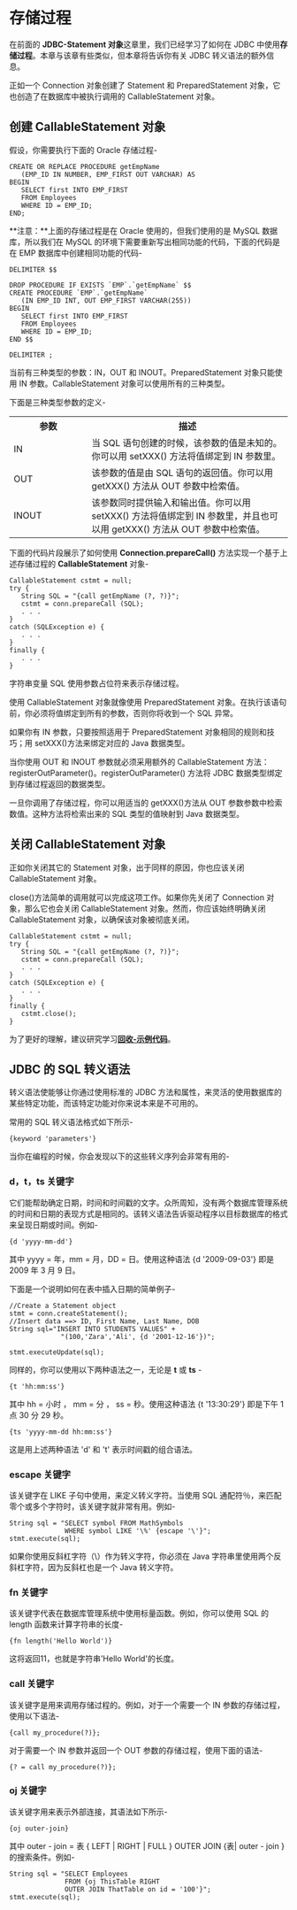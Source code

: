 # 存储过程

在前面的 **JDBC-Statement 对象**这章里，我们已经学习了如何在   JDBC 中使用**存储过程**。本章与该章有些类似，但本章将告诉你有关  JDBC 转义语法的额外信息。

正如一个 Connection 对象创建了 Statement 和 PreparedStatement  对象，它也创造了在数据库中被执行调用的 CallableStatement 对象。

## 创建 CallableStatement 对象

假设，你需要执行下面的 Oracle 存储过程-

```
CREATE OR REPLACE PROCEDURE getEmpName 
   (EMP_ID IN NUMBER, EMP_FIRST OUT VARCHAR) AS
BEGIN
   SELECT first INTO EMP_FIRST
   FROM Employees
   WHERE ID = EMP_ID;
END;
```

**注意：**上面的存储过程是在 Oracle 使用的，但我们使用的是 MySQL 数据库，所以我们在 MySQL 的环境下需要重新写出相同功能的代码，下面的代码是在 EMP 数据库中创建相同功能的代码-

```
DELIMITER $$

DROP PROCEDURE IF EXISTS `EMP`.`getEmpName` $$
CREATE PROCEDURE `EMP`.`getEmpName` 
   (IN EMP_ID INT, OUT EMP_FIRST VARCHAR(255))
BEGIN
   SELECT first INTO EMP_FIRST
   FROM Employees
   WHERE ID = EMP_ID;
END $$

DELIMITER ;
```

当前有三种类型的参数：IN，OUT 和 INOUT。PreparedStatement  对象只能使用 IN 参数。CallableStatement 对象可以使用所有的三种类型。

下面是三种类型参数的定义-

<table class="table table-bordered">

<tr>

<th style="width:28%">参数</th>

<th style="width:72%">描述</th>

</tr>

<tr>

<td>IN</td>

<td>当 SQL 语句创建的时候，该参数的值是未知的。你可以用 setXXX()  方法将值绑定到 IN 参数里。</td>

</tr>

<tr>

<td>OUT</td>

<td>该参数的值是由 SQL 语句的返回值。你可以用 getXXX() 方法从 OUT 参数中检索值。</td>

</tr>

<tr>

<td>INOUT</td>

<td>该参数同时提供输入和输出值。你可以用 setXXX() 方法将值绑定到  IN 参数里，并且也可以用 getXXX() 方法从 OUT 参数中检索值。</td>

</tr>

</table>

下面的代码片段展示了如何使用 **Connection.prepareCall()** 方法实现一个基于上述存储过程的 **CallableStatement** 对象-

```
CallableStatement cstmt = null;
try {
   String SQL = "{call getEmpName (?, ?)}";
   cstmt = conn.prepareCall (SQL);
   . . .
}
catch (SQLException e) {
   . . .
}
finally {
   . . .
}
```

字符串变量 SQL 使用参数占位符来表示存储过程。

使用 CallableStatement 对象就像使用 PreparedStatement 对象。在执行该语句前，你必须将值绑定到所有的参数，否则你将收到一个 SQL 异常。

如果你有 IN 参数，只要按照适用于 PreparedStatement 对象相同的规则和技巧；用 setXXX()方法来绑定对应的 Java 数据类型。

当你使用 OUT 和 INOUT 参数就必须采用额外的 CallableStatement 方法：registerOutParameter()。registerOutParameter() 方法将 JDBC 数据类型绑定到存储过程返回的数据类型。

一旦你调用了存储过程，你可以用适当的 getXXX()方法从 OUT 参数参数中检索数值。这种方法将检索出来的 SQL 类型的值映射到 Java 数据类型。

## 关闭 CallableStatement 对象

正如你关闭其它的 Statement 对象，出于同样的原因，你也应该关闭  CallableStatement 对象。

close()方法简单的调用就可以完成这项工作。如果你先关闭了  Connection 对象，那么它也会关闭 CallableStatement 对象。然而，你应该始终明确关闭 CallableStatement 对象，以确保该对象被彻底关闭。

```
CallableStatement cstmt = null;
try {
   String SQL = "{call getEmpName (?, ?)}";
   cstmt = conn.prepareCall (SQL);
   . . .
}
catch (SQLException e) {
   . . .
}
finally {
   cstmt.close();
}
```

为了更好的理解，建议研究学习[**回收-示例代码**](http://www.tutorialspoint.com/jdbc/callablestatement-object-example.htm)。

## JDBC 的 SQL 转义语法

转义语法使能够让你通过使用标准的 JDBC 方法和属性，来灵活的使用数据库的某些特定功能，而该特定功能对你来说本来是不可用的。

常用的 SQL 转义语法格式如下所示-

```
{keyword 'parameters'}
```

当你在编程的时候，你会发现以下的这些转义序列会非常有用的-

### d，t，ts 关键字

它们能帮助确定日期，时间和时间戳的文字。众所周知，没有两个数据库管理系统的时间和日期的表现方式是相同的。该转义语法告诉驱动程序以目标数据库的格式来呈现日期或时间。例如-

```
{d 'yyyy-mm-dd'}
```

其中 yyyy = 年，mm = 月，DD = 日。使用这种语法  {d '2009-09-03'} 即是 2009 年 3 月 9 日。

下面是一个说明如何在表中插入日期的简单例子-

```
//Create a Statement object
stmt = conn.createStatement();
//Insert data ==> ID, First Name, Last Name, DOB
String sql="INSERT INTO STUDENTS VALUES" +
             "(100,'Zara','Ali', {d '2001-12-16'})";

stmt.executeUpdate(sql);
```

同样的，你可以使用以下两种语法之一，无论是 **t** 或 **ts** -

```
{t 'hh:mm:ss'}
``` 

其中 hh = 小时 ， mm = 分 ， ss = 秒。使用这种语法  {t '13:30:29'} 即是下午 1 点 30 分 29 秒。

```
{ts 'yyyy-mm-dd hh:mm:ss'}
```

这是用上述两种语法 'd' 和 't' 表示时间戳的组合语法。

### escape 关键字

该关键字在 LIKE 子句中使用，来定义转义字符。当使用 SQL 通配符％，来匹配零个或多个字符时，该关键字就非常有用。例如-

```
String sql = "SELECT symbol FROM MathSymbols
              WHERE symbol LIKE '\%' {escape '\'}";
stmt.execute(sql);
```

如果你使用反斜杠字符（\）作为转义字符，你必须在 Java 字符串里使用两个反斜杠字符，因为反斜杠也是一个 Java 转义字符。

### fn 关键字

该关键字代表在数据库管理系统中使用标量函数。例如，你可以使用 SQL 的 length 函数来计算字符串的长度-

```
{fn length('Hello World')}
```

这将返回11，也就是字符串'Hello World'的长度。

### call 关键字

该关键字是用来调用存储过程的。例如，对于一个需要一个 IN 参数的存储过程，使用以下语法-

```
{call my_procedure(?)};
```

对于需要一个 IN 参数并返回一个 OUT 参数的存储过程，使用下面的语法-

```
{? = call my_procedure(?)};
```

### oj 关键字

该关键字用来表示外部连接，其语法如下所示-

```
{oj outer-join}
```

其中 outer - join = 表 { LEFT |  RIGHT |  FULL }  OUTER JOIN  {表| outer - join }的搜索条件。例如-

```
String sql = "SELECT Employees 
              FROM {oj ThisTable RIGHT
              OUTER JOIN ThatTable on id = '100'}";
stmt.execute(sql);
```